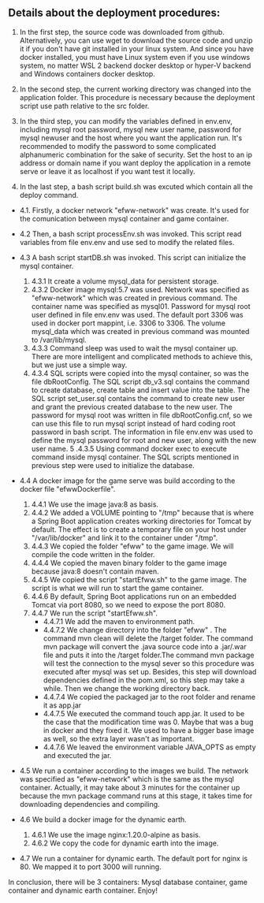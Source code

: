 ## Details about the deployment procedures:
1. In the first step, the source code was downloaded from github. Alternatively, you can use wget to download the source code and unzip it if you don't have git installed in your linux system. And since you have docker installed, you must have Linux system even if you use windows system, no matter WSL 2 backend docker desktop or hyper-V backend and Windows containers docker desktop.

2. In the second step, the current working directory was changed into the application folder. This procedure is necessary because the deployment script use path relative to the src folder.

3. In the third step, you can modify the variables defined in env.env, including mysql root password, mysql new user name, password for mysql newuser and the host where you want the application run. It's recommended to modify the password to some complicated alphanumeric combination for the sake of security. Set the host to an ip address or domain name if you want deploy the application in a remote serve or leave it as localhost if you want test it locally.

4. In the last step, a bash script build.sh was excuted which contain all the deploy command.
- 4.1. Firstly, a docker network "efww-network" was create. It's used for the comunication between mysql container and game container.
- 4.2 Then, a bash script processEnv.sh was invoked. This script read variables from file env.env and use sed to modify the related files.
- 4.3 A bash script startDB.sh was invoked. This script can initialize the mysql container.
   
   
   1. 4.3.1  It create a volume mysql_data for persistent storage.
   2. 4.3.2  Docker image mysql:5.7 was used. Network was specified as "efww-network" which was created in previous command. The container name was specified as mysql01. Password for mysql root user defined in file env.env was used. The default port 3306 was used in docker port mappint, i.e. 3306 to 3306. The volume mysql_data which was  created in previous command was mounted to /var/lib/mysql.
   3. 4.3.3 Command sleep was used to wait the mysql container up. There are more intelligent and complicated methods to achieve this, but we just use a simple way.
   4. 4.3.4 SQL scripts were copied into the mysql container, so was the file dbRootConfig. The SQL script db_v3.sql contains the command to create database, create table  and insert value into the table. The SQL script set_user.sql contains the command to create new user and grant the previous created database to the new user.
The password for mysql root was written in file dbRootConfig.cnf, so we can use this file to run mysql script instead of hard coding root password in bash script. The information in file env.env was used to define the mysql password for root and new user, along with the new user name.
   5 .4.3.5 Using command docker exec to execute command inside mysql container. The SQL scripts mentioned in previous step were used to initialize the database.
 - 4.4 A docker image for the game serve was build according to the docker file "efwwDockerfile".
   1. 4.4.1 We use the image java:8 as basis.
   2. 4.4.2 We added a VOLUME pointing to "/tmp" because that is where a Spring Boot application creates working directories for Tomcat by default. The effect is to create a temporary file on your host under "/var/lib/docker" and link it to the container under "/tmp".
   3. 4.4.3 We copied the folder "efww" to the game image. We will compile the code written in the folder.
   4. 4.4.4 We copied the maven binary folder to the game image because java:8 doesn't contain maven.
   5. 4.4.5 We copied the script "startEfww.sh" to the game image. The script is what we will run to start the game container.
   6. 4.4.6 By default, Spring Boot applications run on an embedded Tomcat via port 8080, so we need to expose the port 8080.
   7. 4.4.7 We run the script "startEfww.sh".
      - 4.4.7.1 We add the maven to environment path.
      - 4.4.7.2 We change directory  into the folder "efww" . The command mvn clean will delete the /target folder. The command mvn package will convert the .java source code into a .jar/.war file and puts it into the /target folder.The command mvn package will test the connection to the mysql sever so this procedure was executed after mysql was set up. Besides, this step will download dependencies defined in the pom.xml, so this step may take a while. Then we change the working directory back.
      - 4.4.7.4 We copied the packaged jar to the root folder and rename it as app.jar
      - 4.4.7.5 We executed the command touch app.jar. It used to be the case that the modification time was 0. Maybe that was a bug in docker and they fixed it. We used to have a bigger base image as well, so the extra layer wasn't as important.
      - 4.4.7.6 We leaved the environment variable JAVA_OPTS as empty and executed the jar.
 - 4.5 We run a container according to the images we build. The network was specified as "efww-network" which is the same as the mysql container. Actually, it may take about 3 minutes for the container up because the mvn package command runs at this stage, it takes time for downloading dependencies and compiling.
 - 4.6 We build a docker image for the dynamic earth.
    
   1. 4.6.1 We use the image nginx:1.20.0-alpine as basis.
   2. 4.6.2 We copy the code for dynamic earth into the image.
 - 4.7 We run a container for dynamic earth. The default port for nginx is 80. We mapped it to port 3000 will running.

In conclusion, there will be 3 containers: Mysql database container, game container and dynamic earth container.
Enjoy! 

